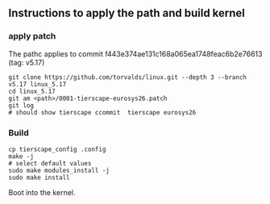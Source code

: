 ## Instructions to apply the path and build kernel

### apply patch
The pathc applies to commit f443e374ae131c168a065ea1748feac6b2e76613 (tag: v5.17)

```
git clone https://github.com/torvalds/linux.git --depth 3 --branch v5.17 linux_5.17
cd linux_5.17
git am <path>/0001-tierscape-eurosys26.patch
git log
# should show tierscape ccommit  tierscape eurosys26
```

### Build
```
cp tierscape_config .config
make -j
# select default values
sudo make modules_install -j
sudo make install
```

Boot into the kernel.